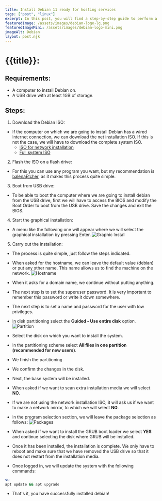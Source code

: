 ```yaml
---
title: Install Debian 11 ready for hosting services
tags: ["post", "linux"]
excerpt: In this post, you will find a step-by-step guide to perform a Debian installation optimized for hosting services.
featuredImage: /assets/images/debian-logo-lg.png
featuredImageMini: /assets/images/debian-logo-mini.png
imageAlt: Debian
layout: post.njk
---
```


# {{title}}:
## Requirements:
- A computer to install Debian on.
- A USB drive with at least 1GB of storage.

## Steps:
1. Download the Debian ISO:
- If the computer on which we are going to install Debian has a wired Internet connection, we can download the net installation ISO. If this is not the case, we will have to download the complete system ISO.
    - [ISO for network installation](https://cdimage.debian.org/debian-cd/current/amd64/iso-cd/debian-11.4.0-amd64-netinst.iso)
    - [Full system ISO](https://chuangtzu.ftp.acc.umu.se/debian-cd/current/amd64/iso-dvd/debian-11.4.0-amd64-DVD-1.iso)

2. Flash the ISO on a flash drive:
- For this you can use any program you want, but my recommendation is [balenaEtcher](https://www.balena.io/etcher/), as it makes this process quite simple.

3. Boot from USB drive:
- To be able to boot the computer where we are going to install debian from the USB drive, first we will have to access the BIOS and modify the Boot Order to boot from the USB drive. Save the changes and exit the BIOS.

4. Start the graphical installation:
- A menu like the following one will appear where we will select the graphical installation by pressing Enter.
![Graphic Install](/assets/images/Graphic-Install-En.png)

5. Carry out the installation:
- The process is quite simple, just follow the steps indicated.
- When asked for the hostname, we can leave the default value (debian) or put any other name. This name allows us to find the machine on the network.
![Hostname](/assets/images/Machine-Name-En.png)
- When it asks for a domain name, we continue without putting anything.
- The next step is to set the superuser password. It is very important to remember this password or write it down somewhere.
- The next step is to set a name and password for the user with low privileges.
- In disk partitioning select the **Guided - Use entire disk** option.
![Partition](/assets/images/Partition-En.png)
- Select the disk on which you want to install the system.
- In the partitioning scheme select **All files in one partition (recommended for new users)**.
- We finish the partitioning.
- We confirm the changes in the disk.
- Next, the base system will be installed.
- When asked if we want to scan extra installation media we will select **NO**.
- If we are not using the network installation ISO, it will ask us if we want to make a network mirror, to which we will select **NO**.
- In the program selection section, we will leave the package selection as follows:
![Packages](/assets/images/Packages-En.png)
- When asked if we want to install the GRUB boot loader we select **YES** and continue selecting the disk where GRUB will be installed.
- Once it has been installed, the installation is complete. We only have to reboot and make sure that we have removed the USB drive so that it does not restart from the installation media.

- Once logged in, we will update the system with the following commands:
```bash
su 
apt update && apt upgrade
```
- That's it, you have successfully installed debian!
